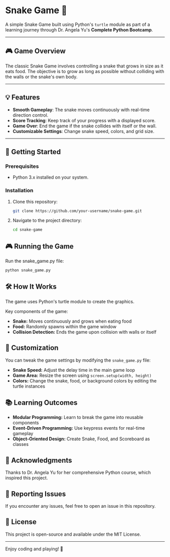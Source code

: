 # Snake Game 🐍

A simple Snake Game built using Python's `turtle` module as part of a learning journey through Dr. Angela Yu's **Complete Python Bootcamp**.

---

## 🎮 Game Overview
The classic Snake Game involves controlling a snake that grows in size as it eats food. The objective is to grow as long as possible without colliding with the walls or the snake's own body.

---

## 💡 Features
- **Smooth Gameplay**: The snake moves continuously with real-time direction control.
- **Score Tracking**: Keep track of your progress with a displayed score.
- **Game Over**: End the game if the snake collides with itself or the wall.
- **Customizable Settings**: Change snake speed, colors, and grid size.

---

## 🚀 Getting Started

### Prerequisites
- Python 3.x installed on your system.

### Installation
1. Clone this repository:
   ```bash
   git clone https://github.com/your-username/snake-game.git
2. Navigate to the project directory:
    ```bash
    cd snake-game
    ```

## 🎮 Running the Game

Run the snake_game.py file:
   ```bash
   python snake_game.py
   ```

## 🛠️ How It Works

The game uses Python's turtle module to create the graphics.

Key components of the game:
- **Snake:** Moves continuously and grows when eating food
- **Food:** Randomly spawns within the game window
- **Collision Detection:** Ends the game upon collision with walls or itself

## 🔧 Customization

You can tweak the game settings by modifying the `snake_game.py` file:
- **Snake Speed:** Adjust the delay time in the main game loop
- **Game Area:** Resize the screen using `screen.setup(width, height)`
- **Colors:** Change the snake, food, or background colors by editing the turtle instances

## 📚 Learning Outcomes

- **Modular Programming:** Learn to break the game into reusable components
- **Event-Driven Programming:** Use keypress events for real-time gameplay
- **Object-Oriented Design:** Create Snake, Food, and Scoreboard as classes

## 🌟 Acknowledgments

Thanks to Dr. Angela Yu for her comprehensive Python course, which inspired this project.

## 🐛 Reporting Issues

If you encounter any issues, feel free to open an issue in this repository.

## 📜 License

This project is open-source and available under the MIT License.

---

Enjoy coding and playing! 🎉